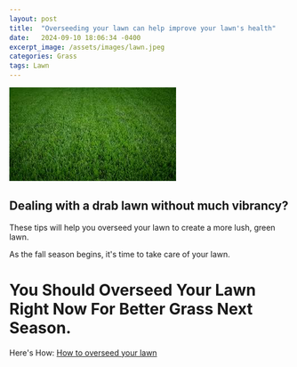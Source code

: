 ```yaml
---
layout: post
title:  "Overseeding your lawn can help improve your lawn's health"
date:   2024-09-10 18:06:34 -0400
excerpt_image: /assets/images/lawn.jpeg
categories: Grass
tags: Lawn
---
```


<img src="/assets/images/lawn.jpeg">

## Dealing with a drab lawn without much vibrancy?

These tips will help you overseed your lawn to create a more lush, green lawn.

As the fall season begins, it's time to take care of your lawn.

# You Should Overseed Your Lawn Right Now For Better Grass Next Season.

Here's How: [How to overseed your lawn](https://search.app/SwZTmqq7bw9NssMk7)